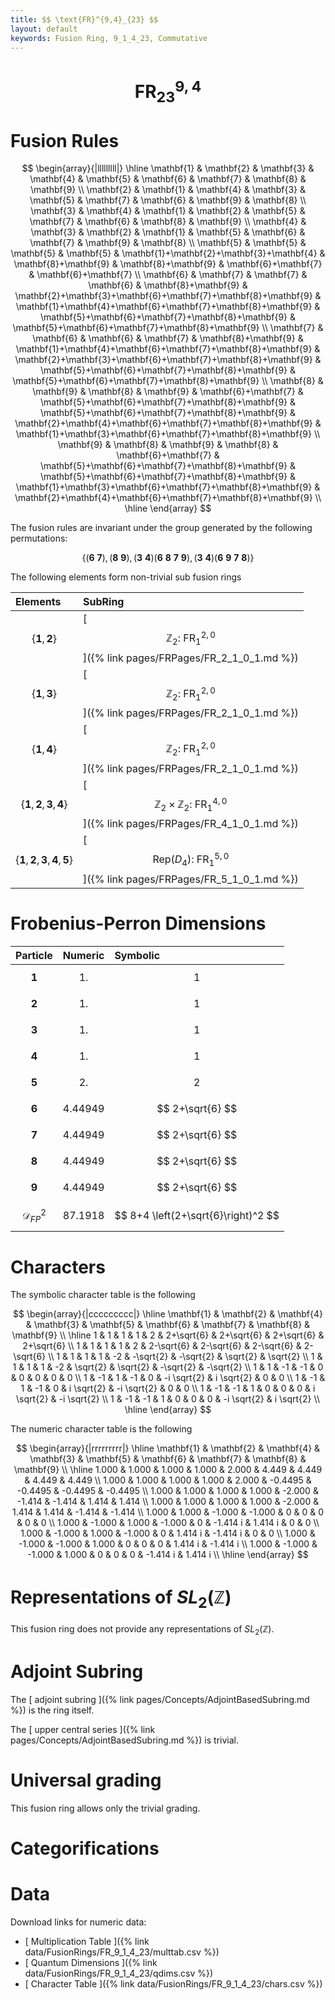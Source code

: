 ```yaml
---
title: $$ \text{FR}^{9,4}_{23} $$
layout: default
keywords: Fusion Ring, 9_1_4_23, Commutative
---
```

# $$ \text{FR}^{9,4}_{23} $$


# Fusion Rules

$$
\begin{array}{|lllllllll|}
\hline
 \mathbf{1} & \mathbf{2} & \mathbf{3} & \mathbf{4} & \mathbf{5} & \mathbf{6} & \mathbf{7} & \mathbf{8} & \mathbf{9} \\
 \mathbf{2} & \mathbf{1} & \mathbf{4} & \mathbf{3} & \mathbf{5} & \mathbf{7} & \mathbf{6} & \mathbf{9} & \mathbf{8} \\
 \mathbf{3} & \mathbf{4} & \mathbf{1} & \mathbf{2} & \mathbf{5} & \mathbf{7} & \mathbf{6} & \mathbf{8} & \mathbf{9} \\
 \mathbf{4} & \mathbf{3} & \mathbf{2} & \mathbf{1} & \mathbf{5} & \mathbf{6} & \mathbf{7} & \mathbf{9} & \mathbf{8} \\
 \mathbf{5} & \mathbf{5} & \mathbf{5} & \mathbf{5} & \mathbf{1}+\mathbf{2}+\mathbf{3}+\mathbf{4} & \mathbf{8}+\mathbf{9} & \mathbf{8}+\mathbf{9} & \mathbf{6}+\mathbf{7} & \mathbf{6}+\mathbf{7} \\
 \mathbf{6} & \mathbf{7} & \mathbf{7} & \mathbf{6} & \mathbf{8}+\mathbf{9} & \mathbf{2}+\mathbf{3}+\mathbf{6}+\mathbf{7}+\mathbf{8}+\mathbf{9} & \mathbf{1}+\mathbf{4}+\mathbf{6}+\mathbf{7}+\mathbf{8}+\mathbf{9} & \mathbf{5}+\mathbf{6}+\mathbf{7}+\mathbf{8}+\mathbf{9} & \mathbf{5}+\mathbf{6}+\mathbf{7}+\mathbf{8}+\mathbf{9} \\
 \mathbf{7} & \mathbf{6} & \mathbf{6} & \mathbf{7} & \mathbf{8}+\mathbf{9} & \mathbf{1}+\mathbf{4}+\mathbf{6}+\mathbf{7}+\mathbf{8}+\mathbf{9} & \mathbf{2}+\mathbf{3}+\mathbf{6}+\mathbf{7}+\mathbf{8}+\mathbf{9} & \mathbf{5}+\mathbf{6}+\mathbf{7}+\mathbf{8}+\mathbf{9} & \mathbf{5}+\mathbf{6}+\mathbf{7}+\mathbf{8}+\mathbf{9} \\
 \mathbf{8} & \mathbf{9} & \mathbf{8} & \mathbf{9} & \mathbf{6}+\mathbf{7} & \mathbf{5}+\mathbf{6}+\mathbf{7}+\mathbf{8}+\mathbf{9} & \mathbf{5}+\mathbf{6}+\mathbf{7}+\mathbf{8}+\mathbf{9} & \mathbf{2}+\mathbf{4}+\mathbf{6}+\mathbf{7}+\mathbf{8}+\mathbf{9} & \mathbf{1}+\mathbf{3}+\mathbf{6}+\mathbf{7}+\mathbf{8}+\mathbf{9} \\
 \mathbf{9} & \mathbf{8} & \mathbf{9} & \mathbf{8} & \mathbf{6}+\mathbf{7} & \mathbf{5}+\mathbf{6}+\mathbf{7}+\mathbf{8}+\mathbf{9} & \mathbf{5}+\mathbf{6}+\mathbf{7}+\mathbf{8}+\mathbf{9} & \mathbf{1}+\mathbf{3}+\mathbf{6}+\mathbf{7}+\mathbf{8}+\mathbf{9} & \mathbf{2}+\mathbf{4}+\mathbf{6}+\mathbf{7}+\mathbf{8}+\mathbf{9} \\
\hline
\end{array}
$$


The fusion rules are invariant under the group generated by the following permutations:

$$ \{(\mathbf{6} \  \mathbf{7}), (\mathbf{8} \  \mathbf{9}), (\mathbf{3} \  \mathbf{4}) (\mathbf{6} \  \mathbf{8} \  \mathbf{7} \  \mathbf{9}), (\mathbf{3} \  \mathbf{4}) (\mathbf{6} \  \mathbf{9} \  \mathbf{7} \  \mathbf{8})\} $$


The following elements form non-trivial sub fusion rings

| Elements | SubRing |
| :------ | :------ |
| $$ \{\mathbf{1},\mathbf{2}\} $$ | [ $$ \mathbb{Z}_2:\ \text{FR}^{2,0}_{1} $$ ]({% link pages/FRPages/FR_2_1_0_1.md %}) |
| $$ \{\mathbf{1},\mathbf{3}\} $$ | [ $$ \mathbb{Z}_2:\ \text{FR}^{2,0}_{1} $$ ]({% link pages/FRPages/FR_2_1_0_1.md %}) |
| $$ \{\mathbf{1},\mathbf{4}\} $$ | [ $$ \mathbb{Z}_2:\ \text{FR}^{2,0}_{1} $$ ]({% link pages/FRPages/FR_2_1_0_1.md %}) |
| $$ \{\mathbf{1},\mathbf{2},\mathbf{3},\mathbf{4}\} $$ | [ $$ \mathbb{Z}_2\times \mathbb{Z}_2:\ \text{FR}^{4,0}_{1} $$ ]({% link pages/FRPages/FR_4_1_0_1.md %}) |
| $$ \{\mathbf{1},\mathbf{2},\mathbf{3},\mathbf{4},\mathbf{5}\} $$ | [ $$ \left.\text{Rep(}D_4\right):\ \text{FR}^{5,0}_{1} $$ ]({% link pages/FRPages/FR_5_1_0_1.md %}) |

# Frobenius-Perron Dimensions

| Particle | Numeric | Symbolic |
| :------ | :------ | :------ |
| $$ \mathbf{1} $$ | $$ 1. $$ | $$ 1 $$ |
| $$ \mathbf{2} $$ | $$ 1. $$ | $$ 1 $$ |
| $$ \mathbf{3} $$ | $$ 1. $$ | $$ 1 $$ |
| $$ \mathbf{4} $$ | $$ 1. $$ | $$ 1 $$ |
| $$ \mathbf{5} $$ | $$ 2. $$ | $$ 2 $$ |
| $$ \mathbf{6} $$ | $$ 4.44949 $$ | $$ 2+\sqrt{6} $$ |
| $$ \mathbf{7} $$ | $$ 4.44949 $$ | $$ 2+\sqrt{6} $$ |
| $$ \mathbf{8} $$ | $$ 4.44949 $$ | $$ 2+\sqrt{6} $$ |
| $$ \mathbf{9} $$ | $$ 4.44949 $$ | $$ 2+\sqrt{6} $$ |
| $$ \mathcal{D}_{FP}^2 $$ | $$ 87.1918 $$ | $$ 8+4 \left(2+\sqrt{6}\right)^2 $$ |

# Characters

The symbolic character table is the following

$$
\begin{array}{|ccccccccc|}
\hline
 \mathbf{1} & \mathbf{2} & \mathbf{4} & \mathbf{3} & \mathbf{5} & \mathbf{6} & \mathbf{7} & \mathbf{8} & \mathbf{9} \\
\hline
 1 & 1 & 1 & 1 & 2 & 2+\sqrt{6} & 2+\sqrt{6} & 2+\sqrt{6} & 2+\sqrt{6} \\
 1 & 1 & 1 & 1 & 2 & 2-\sqrt{6} & 2-\sqrt{6} & 2-\sqrt{6} & 2-\sqrt{6} \\
 1 & 1 & 1 & 1 & -2 & -\sqrt{2} & -\sqrt{2} & \sqrt{2} & \sqrt{2} \\
 1 & 1 & 1 & 1 & -2 & \sqrt{2} & \sqrt{2} & -\sqrt{2} & -\sqrt{2} \\
 1 & 1 & -1 & -1 & 0 & 0 & 0 & 0 & 0 \\
 1 & -1 & 1 & -1 & 0 & -i \sqrt{2} & i \sqrt{2} & 0 & 0 \\
 1 & -1 & 1 & -1 & 0 & i \sqrt{2} & -i \sqrt{2} & 0 & 0 \\
 1 & -1 & -1 & 1 & 0 & 0 & 0 & i \sqrt{2} & -i \sqrt{2} \\
 1 & -1 & -1 & 1 & 0 & 0 & 0 & -i \sqrt{2} & i \sqrt{2} \\
\hline
\end{array}
$$

The numeric character table is the following

$$
\begin{array}{|rrrrrrrrr|}
\hline
 \mathbf{1} & \mathbf{2} & \mathbf{4} & \mathbf{3} & \mathbf{5} & \mathbf{6} & \mathbf{7} & \mathbf{8} & \mathbf{9} \\
\hline
 1.000 & 1.000 & 1.000 & 1.000 & 2.000 & 4.449 & 4.449 & 4.449 & 4.449 \\
 1.000 & 1.000 & 1.000 & 1.000 & 2.000 & -0.4495 & -0.4495 & -0.4495 & -0.4495 \\
 1.000 & 1.000 & 1.000 & 1.000 & -2.000 & -1.414 & -1.414 & 1.414 & 1.414 \\
 1.000 & 1.000 & 1.000 & 1.000 & -2.000 & 1.414 & 1.414 & -1.414 & -1.414 \\
 1.000 & 1.000 & -1.000 & -1.000 & 0 & 0 & 0 & 0 & 0 \\
 1.000 & -1.000 & 1.000 & -1.000 & 0 & -1.414 i & 1.414 i & 0 & 0 \\
 1.000 & -1.000 & 1.000 & -1.000 & 0 & 1.414 i & -1.414 i & 0 & 0 \\
 1.000 & -1.000 & -1.000 & 1.000 & 0 & 0 & 0 & 1.414 i & -1.414 i \\
 1.000 & -1.000 & -1.000 & 1.000 & 0 & 0 & 0 & -1.414 i & 1.414 i \\
\hline
\end{array}
$$

# Representations of $SL_2(\mathbb{Z})$

This fusion ring does not provide any representations of $SL_2(\mathbb{Z}).$

# Adjoint Subring

The [ adjoint subring ]({% link pages/Concepts/AdjointBasedSubring.md %}) is the ring itself.

The [ upper central series ]({% link pages/Concepts/AdjointBasedSubring.md %}) is trivial.

# Universal grading

This fusion ring allows only the trivial grading.

# Categorifications



# Data

Download links for numeric data:

* [ Multiplication Table ]({% link data/FusionRings/FR_9_1_4_23/multtab.csv %})
* [ Quantum Dimensions ]({% link data/FusionRings/FR_9_1_4_23/qdims.csv %})
* [ Character Table ]({% link data/FusionRings/FR_9_1_4_23/chars.csv %})
